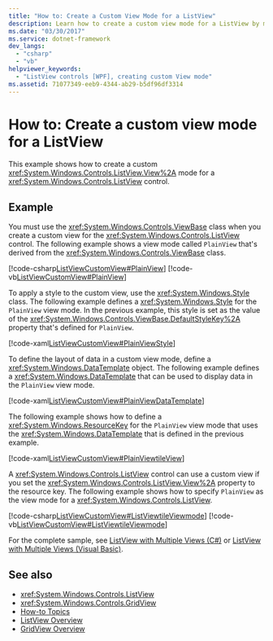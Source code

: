 ```yaml
---
title: "How to: Create a Custom View Mode for a ListView"
description: Learn how to create a custom view mode for a ListView by means of the included code examples in C#, Visual Basic, and XAML.
ms.date: "03/30/2017"
ms.service: dotnet-framework
dev_langs: 
  - "csharp"
  - "vb"
helpviewer_keywords: 
  - "ListView controls [WPF], creating custom View mode"
ms.assetid: 71077349-eeb9-4344-ab29-b5df96df3314
---
```

# How to: Create a custom view mode for a ListView

This example shows how to create a custom <xref:System.Windows.Controls.ListView.View%2A> mode for a <xref:System.Windows.Controls.ListView> control.  
  
## Example  

 You must use the <xref:System.Windows.Controls.ViewBase> class when you create a custom view for the <xref:System.Windows.Controls.ListView> control. The following example shows a view mode called `PlainView` that's derived from the <xref:System.Windows.Controls.ViewBase> class.  
  
 [!code-csharp[ListViewCustomView#PlainView](~/samples/snippets/csharp/VS_Snippets_Wpf/ListViewCustomView/CSharp/PlainView.cs#plainview)]
 [!code-vb[ListViewCustomView#PlainView](~/samples/snippets/visualbasic/VS_Snippets_Wpf/ListViewCustomView/visualbasic/plainview.vb#plainview)]  
  
 To apply a style to the custom view, use the <xref:System.Windows.Style> class. The following example defines a <xref:System.Windows.Style> for the `PlainView` view mode. In the previous example, this style is set as the value of the <xref:System.Windows.Controls.ViewBase.DefaultStyleKey%2A> property that's defined for `PlainView`.  
  
 [!code-xaml[ListViewCustomView#PlainViewStyle](~/samples/snippets/csharp/VS_Snippets_Wpf/ListViewCustomView/CSharp/Themes/Generic.xaml#plainviewstyle)]  
  
 To define the layout of data in a custom view mode, define a <xref:System.Windows.DataTemplate> object. The following example defines a <xref:System.Windows.DataTemplate> that can be used to display data in the `PlainView` view mode.  
  
 [!code-xaml[ListViewCustomView#PlainViewDataTemplate](~/samples/snippets/csharp/VS_Snippets_Wpf/ListViewCustomView/CSharp/Window1.xaml#plainviewdatatemplate)]  
  
 The following example shows how to define a <xref:System.Windows.ResourceKey> for the `PlainView` view mode that uses the <xref:System.Windows.DataTemplate> that is defined in the previous example.  
  
 [!code-xaml[ListViewCustomView#PlainViewtileView](~/samples/snippets/csharp/VS_Snippets_Wpf/ListViewCustomView/CSharp/Window1.xaml#plainviewtileview)]  
  
 A <xref:System.Windows.Controls.ListView> control can use a custom view if you set the <xref:System.Windows.Controls.ListView.View%2A> property to the resource key. The following example shows how to specify `PlainView` as the view mode for a <xref:System.Windows.Controls.ListView>.  
  
 [!code-csharp[ListViewCustomView#ListViewtileViewmode](~/samples/snippets/csharp/VS_Snippets_Wpf/ListViewCustomView/CSharp/Window1.xaml.cs#listviewtileviewmode)]
 [!code-vb[ListViewCustomView#ListViewtileViewmode](~/samples/snippets/visualbasic/VS_Snippets_Wpf/ListViewCustomView/visualbasic/window1.xaml.vb#listviewtileviewmode)]  
  
 For the complete sample, see [ListView with Multiple Views (C#)](https://github.com/dotnet/docs-desktop/tree/main/dotnet-desktop-guide/samples/snippets/csharp/VS_Snippets_Wpf/ListViewCustomView/CSharp) or [ListView with Multiple Views (Visual Basic)](https://github.com/dotnet/docs-desktop/tree/main/dotnet-desktop-guide/samples/snippets/visualbasic/VS_Snippets_Wpf/ListViewCustomView/visualbasic).  
  
## See also

- <xref:System.Windows.Controls.ListView>
- <xref:System.Windows.Controls.GridView>
- [How-to Topics](listview-how-to-topics.md)
- [ListView Overview](listview-overview.md)
- [GridView Overview](gridview-overview.md)
